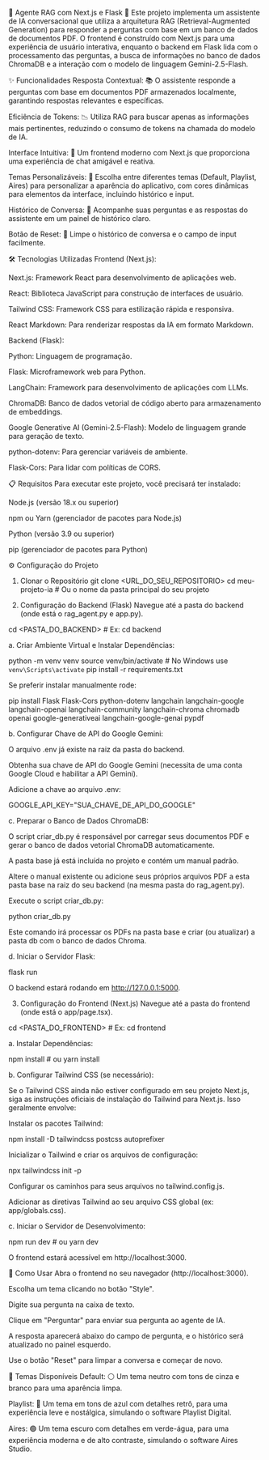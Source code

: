 🚀 Agente RAG com Next.js e Flask 🤖
Este projeto implementa um assistente de IA conversacional que utiliza a arquitetura RAG (Retrieval-Augmented Generation) para responder a perguntas com base em um banco de dados de documentos PDF. O frontend é construído com Next.js para uma experiência de usuário interativa, enquanto o backend em Flask lida com o processamento das perguntas, a busca de informações no banco de dados ChromaDB e a interação com o modelo de linguagem Gemini-2.5-Flash.

✨ Funcionalidades
Resposta Contextual: 📚 O assistente responde a perguntas com base em documentos PDF armazenados localmente, garantindo respostas relevantes e específicas.

Eficiência de Tokens: 📉 Utiliza RAG para buscar apenas as informações mais pertinentes, reduzindo o consumo de tokens na chamada do modelo de IA.

Interface Intuitiva: 💬 Um frontend moderno com Next.js que proporciona uma experiência de chat amigável e reativa.

Temas Personalizáveis: 🎨 Escolha entre diferentes temas (Default, Playlist, Aires) para personalizar a aparência do aplicativo, com cores dinâmicas para elementos da interface, incluindo histórico e input.

Histórico de Conversa: 📜 Acompanhe suas perguntas e as respostas do assistente em um painel de histórico claro.

Botão de Reset: 🔄 Limpe o histórico de conversa e o campo de input facilmente.

🛠️ Tecnologias Utilizadas
Frontend (Next.js):

Next.js: Framework React para desenvolvimento de aplicações web.

React: Biblioteca JavaScript para construção de interfaces de usuário.

Tailwind CSS: Framework CSS para estilização rápida e responsiva.

React Markdown: Para renderizar respostas da IA em formato Markdown.

Backend (Flask):

Python: Linguagem de programação.

Flask: Microframework web para Python.

LangChain: Framework para desenvolvimento de aplicações com LLMs.

ChromaDB: Banco de dados vetorial de código aberto para armazenamento de embeddings.

Google Generative AI (Gemini-2.5-Flash): Modelo de linguagem grande para geração de texto.

python-dotenv: Para gerenciar variáveis de ambiente.

Flask-Cors: Para lidar com políticas de CORS.

📋 Requisitos
Para executar este projeto, você precisará ter instalado:

Node.js (versão 18.x ou superior)

npm ou Yarn (gerenciador de pacotes para Node.js)

Python (versão 3.9 ou superior)

pip (gerenciador de pacotes para Python)

⚙️ Configuração do Projeto
1. Clonar o Repositório
git clone <URL_DO_SEU_REPOSITORIO>
cd meu-projeto-ia # Ou o nome da pasta principal do seu projeto

2. Configuração do Backend (Flask)
Navegue até a pasta do backend (onde está o rag_agent.py e app.py).

cd <PASTA_DO_BACKEND> # Ex: cd backend

a. Criar Ambiente Virtual e Instalar Dependências:

python -m venv venv
source venv/bin/activate # No Windows use `venv\Scripts\activate`
pip install -r requirements.txt

Se preferir instalar manualmente rode:

pip install Flask Flask-Cors python-dotenv langchain langchain-google langchain-openai langchain-community langchain-chroma chromadb openai google-generativeai langchain-google-genai pypdf

b. Configurar Chave de API do Google Gemini:

O arquivo .env já existe na raiz da pasta do backend.

Obtenha sua chave de API do Google Gemini (necessita de uma conta Google Cloud e habilitar a API Gemini).

Adicione a chave ao arquivo .env:

GOOGLE_API_KEY="SUA_CHAVE_DE_API_DO_GOOGLE"

c. Preparar o Banco de Dados ChromaDB:

O script criar_db.py é responsável por carregar seus documentos PDF e gerar o banco de dados vetorial ChromaDB automaticamente.

A pasta base já está incluída no projeto e contém um manual padrão.

Altere o manual existente ou adicione seus próprios arquivos PDF a esta pasta base na raiz do seu backend (na mesma pasta do rag_agent.py).

Execute o script criar_db.py:

python criar_db.py

Este comando irá processar os PDFs na pasta base e criar (ou atualizar) a pasta db com o banco de dados Chroma.

d. Iniciar o Servidor Flask:

flask run

O backend estará rodando em http://127.0.0.1:5000.

3. Configuração do Frontend (Next.js)
Navegue até a pasta do frontend (onde está o app/page.tsx).

cd <PASTA_DO_FRONTEND> # Ex: cd frontend

a. Instalar Dependências:

npm install # ou yarn install

b. Configurar Tailwind CSS (se necessário):

Se o Tailwind CSS ainda não estiver configurado em seu projeto Next.js, siga as instruções oficiais de instalação do Tailwind para Next.js. Isso geralmente envolve:

Instalar os pacotes Tailwind:

npm install -D tailwindcss postcss autoprefixer

Inicializar o Tailwind e criar os arquivos de configuração:

npx tailwindcss init -p

Configurar os caminhos para seus arquivos no tailwind.config.js.

Adicionar as diretivas Tailwind ao seu arquivo CSS global (ex: app/globals.css).

c. Iniciar o Servidor de Desenvolvimento:

npm run dev # ou yarn dev

O frontend estará acessível em http://localhost:3000.

🚀 Como Usar
Abra o frontend no seu navegador (http://localhost:3000).

Escolha um tema clicando no botão "Style".

Digite sua pergunta na caixa de texto.

Clique em "Perguntar" para enviar sua pergunta ao agente de IA.

A resposta aparecerá abaixo do campo de pergunta, e o histórico será atualizado no painel esquerdo.

Use o botão "Reset" para limpar a conversa e começar de novo.

🎨 Temas Disponíveis
Default: ⚪ Um tema neutro com tons de cinza e branco para uma aparência limpa.

Playlist: 🔵 Um tema em tons de azul com detalhes retrô, para uma experiência leve e nostálgica, simulando o software Playlist Digital.

Aires: 🟢 Um tema escuro com detalhes em verde-água, para uma experiência moderna e de alto contraste, simulando o software Aires Studio.